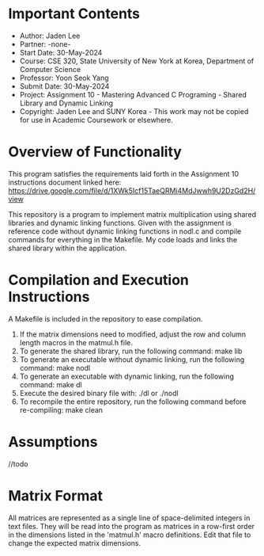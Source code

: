 # Important Contents

- Author:         Jaden Lee
- Partner:        -none-
- Start Date:     30-May-2024
- Course:         CSE 320, State University of New York at Korea, Department of Computer Science
- Professor:      Yoon Seok Yang
- Submit Date:    30-May-2024
- Project:        Assignment 10 - Mastering Advanced C Programing - Shared Library and Dynamic Linking
- Copyright:      Jaden Lee and SUNY Korea - This work may not be copied for use in Academic Coursework or elsewhere.

# Overview of Functionality

This program satisfies the requirements laid forth in the Assignment 10 instructions document linked here: 
    https://drive.google.com/file/d/1XWk5Icf15TaeQRMi4MdJwwh9U2DzGd2H/view

This repository is a program to implement matrix multiplication using shared libraries and dynamic linking functions. Given with the assignment is reference code without dynamic linking functions in nodl.c and compile commands for everything in the Makefile. My code loads and links the shared library within the application.

# Compilation and Execution Instructions

A Makefile is included in the repository to ease compilation. 

1. If the matrix dimensions need to modified, adjust the row and column length macros in the matmul.h file.
2. To generate the shared library, run the following command: make lib
3. To generate an executable without dynamic linking, run the following command: make nodl
4. To generate an executable with dynamic linking, run the following command: make dl
5. Execute the desired binary file with: ./dl or ./nodl
6. To recompile the entire repository, run the following command before re-compiling: make clean

# Assumptions
//todo

# Matrix Format
All matrices are represented as a single line of space-delimited integers in text files. They will be read into the program as matrices in a row-first order in the dimensions listed in the 'matmul.h' macro definitions. Edit that file to change the expected matrix dimensions.